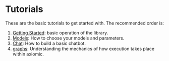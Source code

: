 # Tutorials


These are the basic tutorials to get started with. The recommended order is:

1. [Getting Started](getting_started.ipynb): basic operation of the library.
2. [Models](models.ipynb): How to choose your models and parameters.
3. [Chat](chat.ipynb): How to build a basic chatbot.
4. [graphs](graphs.ipynb): Understanding the mechanics of how execution takes place within axiomic.
